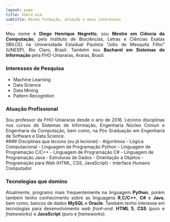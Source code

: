 ```yaml
---
layout: page
title: Sobre mim
subtitle: Minha formação, atuação e meus interesses
---
```


<div style="text-align: justify">
Meu nome é <b>Diego Henrique Negretto</b>, sou <b>Mestre em Ciência da Computação</b>, pelo Instituto de Biociências, Letras e Ciências Exatas (IBILCE) na Universidade Estadual Paulista "Júlio de Mesquita Filho" (UNESP), Rio Claro, Brasil. Também sou <b>Bacharel em Sistemas de Informação</b> pela FHO-Uniararas, Araras, Brasil.</div>


### Interesses de Pesquisa
- Machine Learning
- Data Science
- Data Mining
- Pattern Recognition


### Atuação Profissional
<div style="text-align: justify">
Sou professor da FHO-Uniararas desde o ano de 2016. Leciono disciplinas nos cursos de Sistemas de Informação, Engenharia Núcleo Comun e Engenharia da Computação, bem como, na Pós Graduação em Engenharia de Software e Data Science.
</div>
#### Disciplinas que leciono (ou já lecionei)
- Algoritmos
- Lógica Computacional
- Linguagem de Programação Python
- Linguagem de Programação C/C++ 
- Linguagem de Programação C#
- Linguagem de Programação Java
- Estruturas de Dados
- Orientação a Objetos 
- Programação para Web (HTML, CSS, JavaScript)
- Interface Humano Computador


### Tecnologias que domino
<div style="text-align: justify">
Atualmente, programo mais frequentemente na linguagem <strong>Python</strong>, porém também tenho conhecimento sobre as linguagens <b>R</b>,<b>C/C++</b>, <b>C#</b> e <b>Java</b>, bem como, bancos de dados <b>MySQL</b> e <b>Oracle</b>. Também tenho interesse em tecnologias para desenvolvimento <i>web front-end</i>: <b>HTML 5</b>, <b>CSS</b> (puro e <i>frameworks</i>) e <b>JavaScript</b> (puro e <i>frameworks</i>).
</div>

